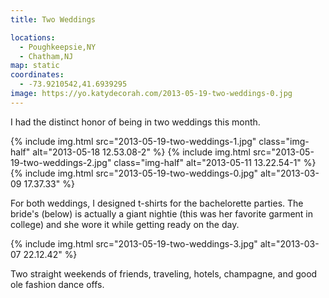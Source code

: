 ```yaml
---
title: Two Weddings

locations:
  - Poughkeepsie,NY
  - Chatham,NJ
map: static
coordinates:
  - -73.9210542,41.6939295
image: https://yo.katydecorah.com/2013-05-19-two-weddings-0.jpg
---
```


I had the distinct honor of being in two weddings this month.

<div class="photos">

{% include img.html src="2013-05-19-two-weddings-1.jpg" class="img-half" alt="2013-05-18 12.53.08-2" %}
{% include img.html src="2013-05-19-two-weddings-2.jpg" class="img-half" alt="2013-05-11 13.22.54-1" %}
{% include img.html src="2013-05-19-two-weddings-0.jpg" alt="2013-03-09 17.37.33" %}

</div>

For both weddings, I designed t-shirts for the bachelorette parties. The bride's (below) is actually a giant nightie (this was her favorite garment in college) and she wore it while getting ready on the day.

<div class="photos">

{% include img.html src="2013-05-19-two-weddings-3.jpg" alt="2013-03-07 22.12.42" %}

</div>

Two straight weekends of friends, traveling, hotels, champagne, and good ole fashion dance offs.
